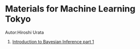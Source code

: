 # Materials for Machine Learning Tokyo
Autor:Hiroshi Urata  
1. <a href="https://github.com/hiroshiu12/MLT/blob/master/Introduction_Bayesian_Inference_part1.ipynb">Introduction to Bayesian Inference part 1</a>
